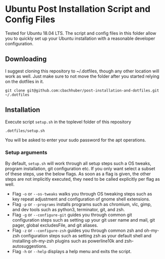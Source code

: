 # Ubuntu Post Installation Script and Config Files

Tested for Ubuntu 18.04 LTS. The script and config files in this folder allow you to quickly set up your Ubuntu installation with a reasonable developer configuration.

## Downloading

I suggest cloning this repository to ~/.dotfiles, though any other location will work as well. Just make sure to not move the folder after you started relying on the dotfiles in it.

```
git clone git@github.com:cbachhuber/post-installation-and-dotfiles.git ~/.dotfiles
```

## Installation

Execute script `setup.sh` in the toplevel folder of this repository

```
.dotfiles/setup.sh
```

You will be asked to enter your sudo password for the apt operations.

### Setup arguments

By default, `setup.sh` will work through all setup steps such a OS tweaks, program installation, git configuration etc. If you only want select a subset of these steps, use the below flags. As soon as a flag is given, the other steps are not implicitly executed, they need to be called explicitly per flag as well.


- Flag `-o` or `--os-tweaks` walks you through OS tweaking steps such as key repeat adjustment and configuration of gnome shell extensions.
- Flag `-p` or `--programs` installs programs such as chromium, vlc, gimp, and dev tools such as python3, terminator, git, and zsh.
- Flag `-g` or `--configure-git` guides you through common git configuration steps such as setting up your git user name and mail, git pager, global excludesFile, and git aliases.
- Flag `-z` or `--configure-zsh` guides you through common zsh and oh-my-zsh configuration steps such as setting zsh as your default shell and installing oh-my-zsh plugins such as powerline10k and zsh-autosuggestions.
- Flag `-h` or `--help` displays a help menu and exits the script.

